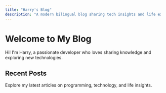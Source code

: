 ```yaml
---
title: "Harry's Blog"
description: "A modern bilingual blog sharing tech insights and life experiences."
---
```


# Welcome to My Blog

Hi! I'm Harry, a passionate developer who loves sharing knowledge and exploring new technologies.

## Recent Posts

Explore my latest articles on programming, technology, and life insights.